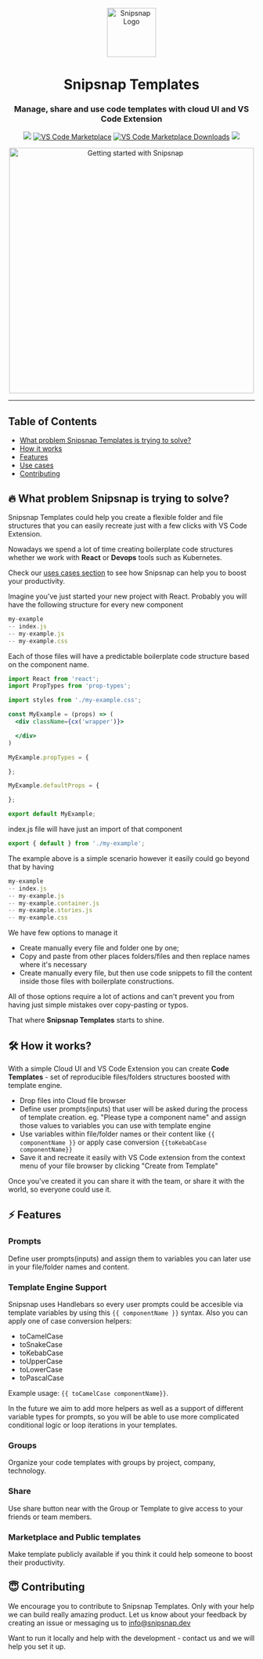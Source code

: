 <p align="center">
<img width="100" src="https://user-images.githubusercontent.com/2697570/118843423-568e4100-b8ca-11eb-8266-dac076d087e3.png" alt="Snipsnap Logo"/></p>
<h1 align="center">Snipsnap Templates</h1>
<h3 align="center">Manage, share and use code templates with cloud UI and VS Code Extension</h3>

<p align="center">
  <img src="https://img.shields.io/github/license/snipsnapdev/snipsnap"/>
  <a href="https://marketplace.visualstudio.com/items?itemName=snipsnapdev.snipsnap-vscode">
    <img alt="VS Code Marketplace" src="https://img.shields.io/visual-studio-marketplace/v/snipsnapdev.snipsnap-vscode"></a>
  <a href="https://marketplace.visualstudio.com/items?itemName=snipsnapdev.snipsnap-vscode">
    <img alt="VS Code Marketplace Downloads" src="https://img.shields.io/visual-studio-marketplace/d/snipsnapdev.snipsnap-vscode"></a>
  <a href="https://twitter.com/snipsnap_dev"><img src="https://img.shields.io/twitter/follow/snipsnap_dev?style=social"/></a>
</p>

<p align="center"><a href="#">
<img width="500px" src="https://user-images.githubusercontent.com/2697570/118845264-eaacd800-b8cb-11eb-83ef-eb293180ac53.jpg" alt="Getting started with Snipsnap"/>
</a></p>

---
## Table of Contents
- [What problem Snipsnap Templates is trying to solve?]()
- [How it works]()
- [Features]()
- [Use cases]()
- [Contributing]()



## 🔥 What problem Snipsnap is trying to solve?

Snipsnap Templates could help you create a flexible folder and file structures that you can easily recreate just with a few clicks with VS Code Extension. 

Nowadays we spend a lot of time creating boilerplate code structures whether we work with **React** or **Devops** tools such as Kubernetes.

Check our [uses cases section](https://example.com) to see how Snipsnap can help you to boost your productivity.

Imagine you've just started your new project with React. Probably you will have the following structure for every new component

```jsx
my-example
-- index.js
-- my-example.js
-- my-example.css
```

Each of those files will have a predictable boilerplate code structure based on the component name. 

```jsx
import React from 'react';
import PropTypes from 'prop-types';

import styles from './my-example.css';

const MyExample = (props) => (
  <div className={cx('wrapper')}>

  </div>
)

MyExample.propTypes = {

};

MyExample.defaultProps = {

};

export default MyExample;
```

index.js file will have just an import of that component

```jsx
export { default } from './my-example';
```

The example above is a simple scenario however it easily could go beyond that by having

```jsx
my-example
-- index.js
-- my-example.js
-- my-example.container.js
-- my-example.stories.js
-- my-example.css
```

We have few options to manage it

- Create manually every file and folder one by one;
- Copy and paste from other places folders/files and then replace names where it's necessary
- Create manually every file, but then use code snippets to fill the content inside those files with boilerplate constructions.

All of those options require a lot of actions and can't prevent you from having just simple mistakes over copy-pasting or typos.

That where **Snipsnap Templates** starts to shine.

## 🛠️ How it works?

With a simple Cloud UI and VS Code Extension you can create **Code Templates** - set of reproducible files/folders structures boosted with template engine. 

- Drop files into Cloud file browser
- Define user prompts(inputs) that user will be asked during the process of template creation. eg. "Please type a component name" and assign those values to variables you can use with template engine
- Use variables within file/folder names or their content like `{{ componentName }}` or apply case conversion `{{toKebabCase componentName}}`
- Save it and recreate it easily with VS Code extension from the context menu of your file browser by clicking "Create from Template"

Once you've created it you can share it with the team, or share it with the world, so everyone could use it.

## ⚡ Features
### Prompts
Define user prompts(inputs) and assign them to variables you can later use in your file/folder names and content.

### Template Engine Support
Snipsnap uses Handlebars so every user prompts could be accesible via template variables by using this `{{ componentName }}` syntax.
Also you can apply one of case conversion helpers:
- toCamelCase
- toSnakeCase
- toKebabCase
- toUpperCase
- toLowerCase
- toPascalCase

Example usage: ``{{ toCamelCase componentName}}``.

In the future we aim to add more helpers as well as a support of different variable types for prompts, so you will be able to use more complicated conditional logic or loop iterations in your templates.

### Groups
Organize your code templates with groups by project, company, technology. 

### Share
Use share button near with the Group or Template to give access to your friends or team members.

### Marketplace and Public templates
Make template publicly available if you think it could help someone to boost their productivity.

## 😇 Contributing

We encourage you to contribute to Snipsnap Templates. Only with your help we can build really amazing product. Let us know about your feedback by creating an issue or messaging us to info@snipsnap.dev

Want to run it locally and help with the development - contact us and we will help you set it up.
